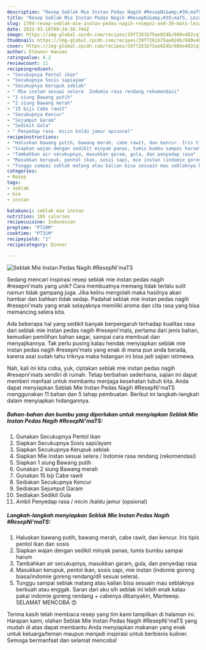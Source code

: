 ```yaml
---
description: "Resep Seblak Mie Instan Pedas Nagih #ResepNi&amp;#39;maTS, Lezat Sekali"
title: "Resep Seblak Mie Instan Pedas Nagih #ResepNi&amp;#39;maTS, Lezat Sekali"
slug: 1704-resep-seblak-mie-instan-pedas-nagih-resepni-and-39-mats-lezat-sekali
date: 2021-03-16T09:24:56.744Z
image: https://img-global.cpcdn.com/recipes/29f7261b75ae024b/680x482cq70/seblak-mie-instan-pedas-nagih-resepnimats-foto-resep-utama.jpg
thumbnail: https://img-global.cpcdn.com/recipes/29f7261b75ae024b/680x482cq70/seblak-mie-instan-pedas-nagih-resepnimats-foto-resep-utama.jpg
cover: https://img-global.cpcdn.com/recipes/29f7261b75ae024b/680x482cq70/seblak-mie-instan-pedas-nagih-resepnimats-foto-resep-utama.jpg
author: Eleanor Hansen
ratingvalue: 4.2
reviewcount: 11
recipeingredient:
- "Secukupnya Pentol ikan"
- "Secukupnya Sosis sapiayam"
- "Secukupnya Kerupuk seblak"
- " Mie instan sesuai selera  Indomie rasa rendang rekomendasi"
- "1 siung Bawang putih"
- "2 siung Bawang merah"
- "15 biji Cabe rawit"
- "Secukupnya Kencur"
- "Sejumput Garam"
- "Sedikit Gula"
- " Penyedap rasa  micin kaldu jamur opsional"
recipeinstructions:
- "Haluskan bawang putih, bawang merah, cabe rawit, dan kencur. Iris tipis pentol ikan dan sosis"
- "Siapkan wajan dengan sedikit minyak panas, tumis bumbu sampai harum"
- "Tambahkan air secukupnya, masukkan garam, gula, dan penyedap rasa"
- "Masukkan kerupuk, pentol ikan, sosis sapi, mie instan (indomie goreng biasa/indomie goreng rendang/dll sesuai selera)."
- "Tunggu sampai seblak matang atau kalian bisa sesuain mau seblaknya berkuah atau enggak. Saran dari aku sih seblak ini lebih enak kalau pakai indomie goreng rendang + cabenya dibanyakin, Manteeep. SELAMAT MENCOBA 😍"
categories:
- Resep
tags:
- seblak
- mie
- instan

katakunci: seblak mie instan 
nutrition: 105 calories
recipecuisine: Indonesian
preptime: "PT20M"
cooktime: "PT31M"
recipeyield: "1"
recipecategory: Dinner

---
```



![Seblak Mie Instan Pedas Nagih #ResepNi&#39;maTS](https://img-global.cpcdn.com/recipes/29f7261b75ae024b/680x482cq70/seblak-mie-instan-pedas-nagih-resepnimats-foto-resep-utama.jpg)

Sedang mencari inspirasi resep seblak mie instan pedas nagih #resepni&#39;mats yang unik? Cara membuatnya memang tidak terlalu sulit namun tidak gampang juga. Jika keliru mengolah maka hasilnya akan hambar dan bahkan tidak sedap. Padahal seblak mie instan pedas nagih #resepni&#39;mats yang enak selayaknya memiliki aroma dan cita rasa yang bisa memancing selera kita.

Ada beberapa hal yang sedikit banyak berpengaruh terhadap kualitas rasa dari seblak mie instan pedas nagih #resepni&#39;mats, pertama dari jenis bahan, kemudian pemilihan bahan segar, sampai cara membuat dan menyajikannya. Tak perlu pusing kalau hendak menyiapkan seblak mie instan pedas nagih #resepni&#39;mats yang enak di mana pun anda berada, karena asal sudah tahu triknya maka hidangan ini bisa jadi sajian istimewa.




Nah, kali ini kita coba, yuk, ciptakan seblak mie instan pedas nagih #resepni&#39;mats sendiri di rumah. Tetap berbahan sederhana, sajian ini dapat memberi manfaat untuk membantu menjaga kesehatan tubuh kita. Anda dapat menyiapkan Seblak Mie Instan Pedas Nagih #ResepNi&#39;maTS menggunakan 11 bahan dan 5 tahap pembuatan. Berikut ini langkah-langkah dalam menyiapkan hidangannya.

<!--inarticleads1-->

##### Bahan-bahan dan bumbu yang diperlukan untuk menyiapkan Seblak Mie Instan Pedas Nagih #ResepNi&#39;maTS:

1. Gunakan Secukupnya Pentol ikan
1. Siapkan Secukupnya Sosis sapi/ayam
1. Siapkan Secukupnya Kerupuk seblak
1. Siapkan  Mie instan sesuai selera / Indomie rasa rendang (rekomendasi)
1. Siapkan 1 siung Bawang putih
1. Gunakan 2 siung Bawang merah
1. Gunakan 15 biji Cabe rawit
1. Sediakan Secukupnya Kencur
1. Sediakan Sejumput Garam
1. Sediakan Sedikit Gula
1. Ambil  Penyedap rasa / micin /kaldu jamur (opsional)




<!--inarticleads2-->

##### Langkah-langkah menyiapkan Seblak Mie Instan Pedas Nagih #ResepNi&#39;maTS:

1. Haluskan bawang putih, bawang merah, cabe rawit, dan kencur. Iris tipis pentol ikan dan sosis
1. Siapkan wajan dengan sedikit minyak panas, tumis bumbu sampai harum
1. Tambahkan air secukupnya, masukkan garam, gula, dan penyedap rasa
1. Masukkan kerupuk, pentol ikan, sosis sapi, mie instan (indomie goreng biasa/indomie goreng rendang/dll sesuai selera).
1. Tunggu sampai seblak matang atau kalian bisa sesuain mau seblaknya berkuah atau enggak. Saran dari aku sih seblak ini lebih enak kalau pakai indomie goreng rendang + cabenya dibanyakin, Manteeep. SELAMAT MENCOBA 😍




Terima kasih telah membaca resep yang tim kami tampilkan di halaman ini. Harapan kami, olahan Seblak Mie Instan Pedas Nagih #ResepNi&#39;maTS yang mudah di atas dapat membantu Anda menyiapkan makanan yang enak untuk keluarga/teman maupun menjadi inspirasi untuk berbisnis kuliner. Semoga bermanfaat dan selamat mencoba!
